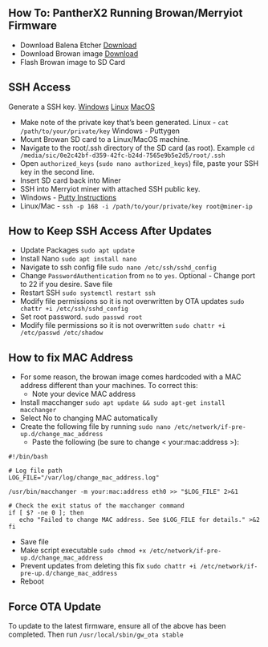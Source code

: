 ## How To: PantherX2 Running Browan/Merryiot Firmware

 - Download Balena Etcher
   [Download](https://etcher.balena.io/#download-etcher)
 - Download Browan image  [Download](https://github.com/sicXnull/pantherx2_merryiot/releases/tag/1.0)
 - Flash Browan image to SD Card

## SSH Access

Generate a SSH key. 
[Windows](https://www.techtarget.com/searchsecurity/tutorial/How-to-use-PuTTY-for-SSH-key-based-authentication) 
[Linux](https://docs.oracle.com/en/cloud/cloud-at-customer/occ-get-started/generate-ssh-key-pair.html#GUID-8B9E7FCB-CEA3-4FB3-BF1A-FD3406A2432F) 
[MacOS](https://docs.tritondatacenter.com/public-cloud/getting-started/ssh-keys/generating-an-ssh-key-manually/manually-generating-your-ssh-key-in-mac-os-x) 

- Make note of the private key that’s been generated. Linux - `cat /path/to/your/private/key` Windows - Puttygen 
- Mount Browan SD card to a Linux/MacOS machine. 
- Navigate to the root/.ssh directory of the SD card (as root). Example `cd /media/sic/0e2c42bf-d359-42fc-b24d-7565e9b5e2d5/root/.ssh`
- Open `authorized_keys` (`sudo nano authorized_keys`) file, paste your SSH key in the second line. 
- Insert SD card back into Miner
- SSH into Merryiot miner with attached SSH public key. 
- Windows - [Putty Instructions](https://www.techtarget.com/searchsecurity/tutorial/How-to-use-PuTTY-for-SSH-key-based-authentication) 
- Linux/Mac - `ssh -p 168 -i /path/to/your/private/key root@miner-ip`


## How to Keep SSH Access After Updates

- Update Packages `sudo apt update` 
- Install Nano `sudo apt install nano`
- Navigate to ssh config file `sudo nano /etc/ssh/sshd_config` 
- Change `PasswordAuthentication` from `no` to `yes`. Optional - Change port to 22 if you desire. Save file
- Restart SSH `sudo systemctl restart ssh`
- Modify file permissions so it is not overwritten by OTA updates `sudo chattr +i /etc/ssh/sshd_config`
- Set root password. `sudo passwd root`
- Modify file permissions so it is not overwritten `sudo chattr +i /etc/passwd /etc/shadow`

## How to fix MAC Address

- For some reason, the browan image comes hardcoded with a MAC address different than your machines. To correct this:
  - Note your device MAC address
- Install macchanger `sudo apt update && sudo apt-get install macchanger`
- Select No to changing MAC automatically
- Create the following file by running `sudo nano /etc/network/if-pre-up.d/change_mac_address`
  - Paste the following (be sure to change < your:mac:address >):
 ``` #!/bin/bash
#!/bin/bash

# Log file path
LOG_FILE="/var/log/change_mac_address.log"

/usr/bin/macchanger -m your:mac:address eth0 >> "$LOG_FILE" 2>&1

# Check the exit status of the macchanger command
if [ $? -ne 0 ]; then
    echo "Failed to change MAC address. See $LOG_FILE for details." >&2
fi
```
- Save file
- Make script executable `sudo chmod +x /etc/network/if-pre-up.d/change_mac_address`
- Prevent updates from deleting this fix `sudo chattr +i /etc/network/if-pre-up.d/change_mac_address`
- Reboot

## Force OTA Update

To update to the latest firmware, ensure all of the above has been completed. Then run ``/usr/local/sbin/gw_ota stable``

